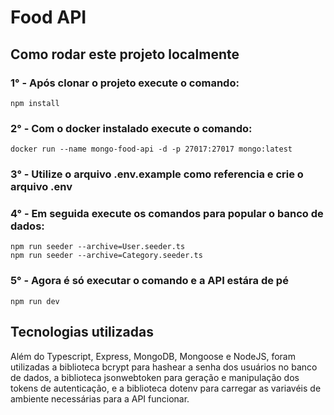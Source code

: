 # Food API


## Como rodar este projeto localmente

### 1° - Após clonar o projeto execute o comando:
    npm install

### 2° - Com o docker instalado execute o comando:
    docker run --name mongo-food-api -d -p 27017:27017 mongo:latest

### 3° - Utilize o arquivo .env.example como referencia e crie o arquivo .env

### 4° - Em seguida execute os comandos para popular o banco de dados:
    npm run seeder --archive=User.seeder.ts
    npm run seeder --archive=Category.seeder.ts

### 5° - Agora é só executar o comando e a API estára de pé
    npm run dev

## Tecnologias utilizadas

Além do Typescript, Express, MongoDB, Mongoose e NodeJS, foram utilizadas a biblioteca bcrypt para hashear a senha dos usuários no banco de dados, a biblioteca jsonwebtoken para geração e manipulação dos tokens de autenticação, e a biblioteca dotenv para carregar as variavéis de ambiente necessárias para a API funcionar.